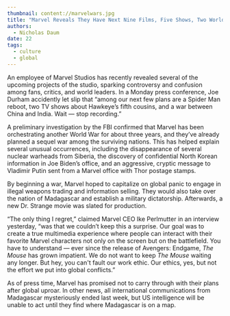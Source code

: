 ```yaml
---
thumbnail: content://marvelwars.jpg
title: "Marvel Reveals They Have Next Nine Films, Five Shows, Two World Wars Already in Production"
authors:
  - Nicholas Daum
date: 22
tags:
  - culture
  - global
---
```


An employee of Marvel Studios has recently revealed several of the upcoming projects of the studio, sparking controversy and confusion among fans, critics, and world leaders. In a Monday press conference, Joe Durham accidently let slip that “among our next few plans are a Spider Man reboot, two TV shows about Hawkeye’s fifth cousins, and a war between China and India. Wait — stop recording.”

A preliminary investigation by the FBI confirmed that Marvel has been orchestrating another World War for about three years, and they’ve already planned a sequel war among the surviving nations. This has helped explain several unusual occurrences, including the disappearance of several nuclear warheads from Siberia, the discovery of confidential North Korean information in Joe Biden’s office, and an aggressive, cryptic message to Vladimir Putin sent from a Marvel office with Thor postage stamps.

By beginning a war, Marvel hoped to capitalize on global panic to engage in illegal weapons trading and information selling. They would also take over the nation of Madagascar and establish a military dictatorship. Afterwards, a new Dr. Strange movie was slated for production. 

“The only thing I regret,” claimed Marvel CEO Ike Perlmutter in an interview yesterday, “was that we couldn’t keep this a surprise. Our goal was to create a true multimedia experience where people can interact with their favorite Marvel characters not only on the screen but on the battlefield. You have to understand — ever since the release of Avengers: Endgame, *The Mouse* has grown impatient. We do not want to keep *The Mouse* waiting any longer. But hey, you can't fault our work ethic. Our ethics, yes, but not the effort we put into global conflicts.”

As of press time, Marvel has promised not to carry through with their plans after global uproar. In other news, all international communications from Madagascar mysteriously ended last week, but US intelligence will be unable to act until they find where Madagascar is on a map.
